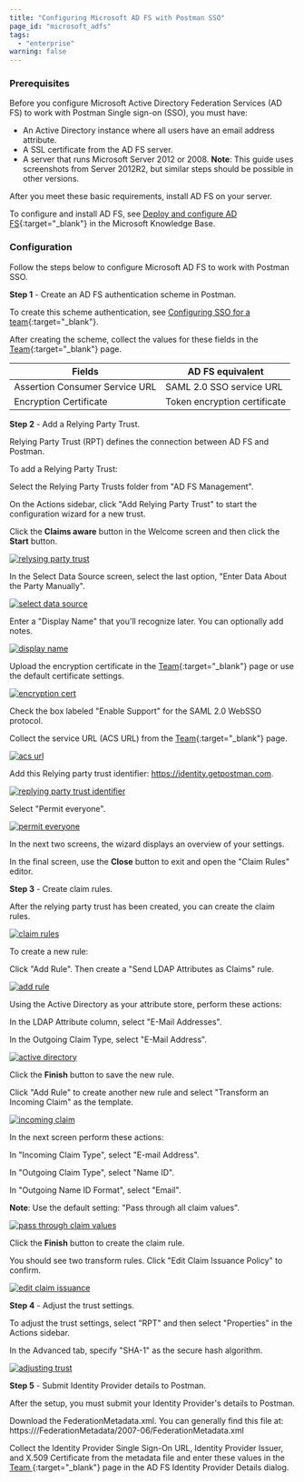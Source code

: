 ```yaml
---
title: "Configuring Microsoft AD FS with Postman SSO"
page_id: "microsoft_adfs"
tags: 
  - "enterprise"
warning: false
---
```



### Prerequisites

Before you configure Microsoft Active Directory Federation Services (AD FS) to work with Postman Single sign-on (SSO), you must have:

* An Active Directory instance where all users have an email address attribute.
* A SSL certificate from the AD FS server.
* A server that runs Microsoft Server 2012 or 2008. **Note**: This guide uses screenshots from Server 2012R2,
but similar steps should be possible in other versions.

After you meet these basic requirements, install AD FS on your server. 

To configure and install AD FS, see [Deploy and configure AD FS](https://msdn.microsoft.com/en-us/library/gg188612.aspx){:target="_blank"} in the Microsoft Knowledge Base.

### Configuration

Follow the steps below to configure Microsoft AD FS to work with Postman SSO.

**Step 1** - Create an AD FS authentication scheme in Postman.

To create this scheme authentication, see [Configuring SSO for a team](https://elispostman.github.io/docs/v6/enterprise/sso/admin_sso){:target="_blank"}.

After creating the scheme, collect the values for these fields in the [Team](https://app.getpostman.com/dashboard/teams){:target="_blank"} page.

| Fields   | AD FS equivalent |
| ------------- | ------------- |
| Assertion Consumer Service URL  |  SAML 2.0 SSO service URL  |
| Encryption Certificate   | Token encryption certificate  |

**Step 2** - Add a Relying Party Trust.

Relying Party Trust (RPT) defines the connection between AD FS and Postman. 

To add a Relying Party Trust: 

  Select the Relying Party Trusts folder from "AD FS Management".

  On the Actions sidebar, click "Add Relying Party Trust" to start the configuration wizard for a new trust. 

  Click the **Claims aware** button in the Welcome screen and then click the **Start** button.

[![relysing party trust](https://s3.amazonaws.com/postman-static-getpostman-com/postman-docs/ENT-Relying-Party-Trust.png)](https://s3.amazonaws.com/postman-static-getpostman-com/postman-docs/ENT-Relying-Party-Trust.png)

   In the Select Data Source screen, select the last option, "Enter Data About the Party Manually".

[![select data source](https://s3.amazonaws.com/postman-static-getpostman-com/postman-docs/ENT-Enter-Data-About-Party-Manually.jpeg)](https://s3.amazonaws.com/postman-static-getpostman-com/postman-docs/ENT-Enter-Data-About-Party-Manually.jpeg)

   Enter a "Display Name" that you'll recognize later. You can optionally add notes.

[![display name](https://s3.amazonaws.com/postman-static-getpostman-com/postman-docs/ENT-display-name.jpeg)](https://s3.amazonaws.com/postman-static-getpostman-com/postman-docs/ENT-display-name.jpeg)

   Upload the encryption certificate in the [Team](https://app.getpostman.com/dashboard/teams){:target="_blank"} page or use the default certificate settings.

[![encryption cert](https://s3.amazonaws.com/postman-static-getpostman-com/postman-docs/ENT-configure-cert.jpeg)](https://s3.amazonaws.com/postman-static-getpostman-com/postman-docs/ENT-configure-cert.jpeg)

   Check the box labeled "Enable Support" for the SAML 2.0 WebSSO protocol. 

   Collect the service URL (ACS URL) from the [Team](https://app.getpostman.com/dashboard/teams){:target="_blank"} page.

[![acs url](https://s3.amazonaws.com/postman-static-getpostman-com/postman-docs/ENT-ACS-URL.jpeg)](https://s3.amazonaws.com/postman-static-getpostman-com/postman-docs/ENT-ACS-URL.jpeg)

   Add this Relying party trust identifier: https://identity.getpostman.com.

[![replying party trust identifier](https://s3.amazonaws.com/postman-static-getpostman-com/postman-docs/ENT-Relying-party-trust-identifier.jpeg)](https://s3.amazonaws.com/postman-static-getpostman-com/postman-docs/ENT-Relying-party-trust-identifier.jpeg)

   Select "Permit everyone".

[![permit everyone](https://s3.amazonaws.com/postman-static-getpostman-com/postman-docs/ENT-Permit-everyone.jpeg)](https://s3.amazonaws.com/postman-static-getpostman-com/postman-docs/ENT-Permit-everyone.jpeg)

In the next two screens, the wizard displays an overview of your settings. 

In the final screen, use the **Close** button to exit and open the "Claim Rules" editor.

**Step 3** - Create claim rules.

After the relying party trust has been created, you can create the claim rules.

[![claim rules](https://s3.amazonaws.com/postman-static-getpostman-com/postman-docs/ENT-claim-rules.jpeg)](https://s3.amazonaws.com/postman-static-getpostman-com/postman-docs/ENT-claim-rules.jpeg)

To create a new rule:

Click "Add Rule". Then create a "Send LDAP Attributes as Claims" rule.

[![add rule](https://s3.amazonaws.com/postman-static-getpostman-com/postman-docs/ENT-Add-Rule.jpeg)](https://s3.amazonaws.com/postman-static-getpostman-com/postman-docs/ENT-Add-Rule.jpeg)

Using the Active Directory as your attribute store, perform these actions: 

   In the LDAP Attribute column, select "E-Mail Addresses".
    
   In the Outgoing Claim Type, select "E-Mail Address".
    
[![active directory](https://s3.amazonaws.com/postman-static-getpostman-com/postman-docs/ENT-Active-Directory.jpeg)](https://s3.amazonaws.com/postman-static-getpostman-com/postman-docs/ENT-Active-Directory.jpeg)

   Click the **Finish** button to save the new rule.

   Click "Add Rule" to create another new rule and select "Transform an Incoming Claim" as the template.

[![incoming claim](https://s3.amazonaws.com/postman-static-getpostman-com/postman-docs/ENT-Transform-Incoming-Claim.jpeg)](https://s3.amazonaws.com/postman-static-getpostman-com/postman-docs/ENT-Transform-Incoming-Claim.jpeg)

In the next screen perform these actions:

   In "Incoming Claim Type", select "E-mail Address".

   In "Outgoing Claim Type", select "Name ID". 

   In "Outgoing Name ID Format", select "Email". 

  **Note**: Use the default setting: "Pass through all claim values".

[![pass through claim values](https://s3.amazonaws.com/postman-static-getpostman-com/postman-docs/ENT-Pass-through-all-claim-values.jpeg)](https://s3.amazonaws.com/postman-static-getpostman-com/postman-docs/ENT-Pass-through-all-claim-values.jpeg)

   Click the **Finish** button to create the claim rule.

You should see two transform rules. Click "Edit Claim Issuance Policy" to confirm.

[![edit claim issuance](https://s3.amazonaws.com/postman-static-getpostman-com/postman-docs/ENT-Edit-Claim-Issuance-Policy.jpeg)](https://s3.amazonaws.com/postman-static-getpostman-com/postman-docs/ENT-Edit-Claim-Issuance-Policy.jpeg)

**Step 4** - Adjust the trust settings.

To adjust the trust settings, select "RPT" and then select "Properties" in the Actions sidebar.

In the Advanced tab, specify "SHA-1" as the secure hash algorithm.

[![adjusting trust](https://s3.amazonaws.com/postman-static-getpostman-com/postman-docs/ENT-Adjusting-trust-settings.jpeg)](https://s3.amazonaws.com/postman-static-getpostman-com/postman-docs/ENT-Adjusting-trust-settings.jpeg)

**Step 5** - Submit Identity Provider details to Postman.

After the setup, you must submit your Identity Provider's details to Postman.

Download the FederationMetadata.xml. You can generally find this file at: https://<Federation Service name>/FederationMetadata/2007-06/FederationMetadata.xml

Collect the Identity Provider Single Sign-On URL, Identity Provider Issuer, and X.509 Certificate from the metadata file and enter these values in the [Team ](https://app.getpostman.com/dashboard/teams){:target="_blank"} page in the AD FS Identity Provider Details dialog.



